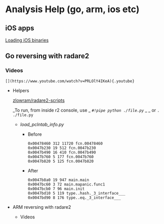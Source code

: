 # Analysis Help (go, arm, ios etc)

## iOS apps

  [Loading iOS binaries](http://radare.today/posts/loading-ios-binaries/)

## Go reversing with radare2
  ### Videos

	[](https://www.youtube.com/watch?v=PRLOlY4IKeA){.youtube}

  - Helpers

    [zlowram/radare2-scripts](undefined)

     _To run, from inside r2 console, use _ _`#!pipe python ./file.py`_ _ _ or `. ./file.py` 

    - _load_pclntab_info.py_
      - Before

            0x00478460 312 11720 fcn.00478460
            0x0047b230 19 512 fcn.0047b230
            0x0047b490 16 410 fcn.0047b490
            0x0047b760 5 177 fcn.0047b760
            0x0047b820 5 125 fcn.0047b820

      - After

            0x0047b8a0 19 947 main.main
            0x0047bc60 3 72 main.mapanic.func1
            0x0047bcb0 7 96 main.init
            0x0047bd10 5 119 type..hash._3_interface___
            0x0047bd90 8 176 type..eq._3_interface___

- ARM reversing with radare2
  - Videos

    [](https://www.youtube.com/watch?v=oXSx0Qo2Upk)